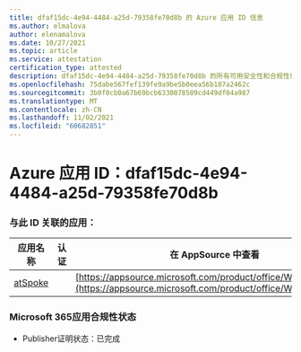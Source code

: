 ```yaml
---
title: dfaf15dc-4e94-4484-a25d-79358fe70d8b 的 Azure 应用 ID 信息
ms.author: elmalova
author: elenamalova
ms.date: 10/27/2021
ms.topic: article
ms.service: attestation
certification_type: attested
description: dfaf15dc-4e94-4484-a25d-79358fe70d8b 的所有可用安全性和合规性信息。
ms.openlocfilehash: 75dabe567fef139fe9a9be5b0eea56b187a2462c
ms.sourcegitcommit: 3b0f0cb0a67b69bcb6330078509cd449df04a987
ms.translationtype: MT
ms.contentlocale: zh-CN
ms.lasthandoff: 11/02/2021
ms.locfileid: "60682851"
---
```

# <a name="azure-app-id-dfaf15dc-4e94-4484-a25d-79358fe70d8b"></a>Azure 应用 ID：dfaf15dc-4e94-4484-a25d-79358fe70d8b


### <a name="apps-associated-with-this-id"></a>与此 ID 关联的应用：
| **应用名称** | **认证** | **在 AppSource 中查看** |
|--------------|---------------|-----------------------|
| [atSpoke](https://docs.microsoft.com/microsoft-365-app-certification/forward/WA200001454) |  | [https://appsource.microsoft.com/product/office/WA200001454](https://appsource.microsoft.com/product/office/WA200001454) |

### <a name="microsoft-365-app-compliance-status"></a>Microsoft 365应用合规性状态
- Publisher证明状态：已完成
